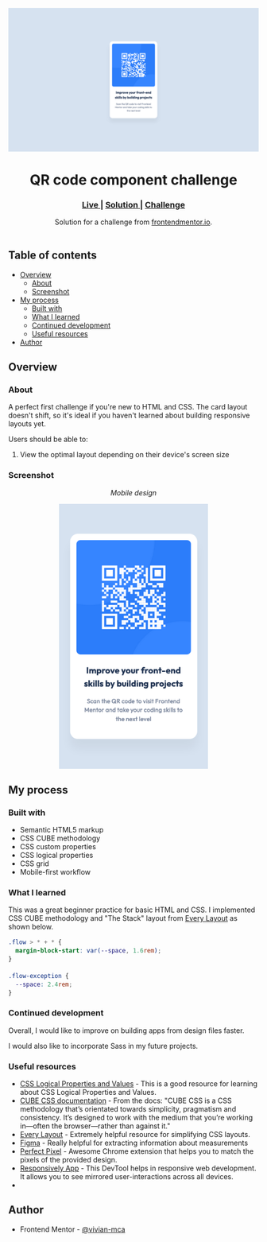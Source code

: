 <p align="center">
  <img src="./design/desktop-design.png" alt="desktop design" align="center"/>
</p>

<h1 align="center">QR code component challenge</h1>

<div align="center">
  <h3>
    <a href="https://vivian-mca.github.io/frontendmentor-challenges/QR%20code%20component/">
      Live
    </a>
    <span> | </span>
    <a href="https://www.frontendmentor.io/solutions/qr-code-component-using-cube-css-KGJLAeu1LL">
      Solution
    </a>
   <span> | </span>
    <a href="https://www.frontendmentor.io/challenges/qr-code-component-iux_sIO_H">
      Challenge
    </a>
  </h3>
</div>
<div align="center">
   Solution for a challenge from  <a href="https://www.frontendmentor.io/" target="_blank">frontendmentor.io</a>.
</div>
<br> <!-- omit in toc -->

## Table of contents <!-- omit in toc -->

- [Overview](#overview)
  - [About](#about)
  - [Screenshot](#screenshot)
- [My process](#my-process)
  - [Built with](#built-with)
  - [What I learned](#what-i-learned)
  - [Continued development](#continued-development)
  - [Useful resources](#useful-resources)
- [Author](#author)

## Overview

### About

A perfect first challenge if you're new to HTML and CSS. The card layout doesn't shift, so it's ideal if you haven't learned about building responsive layouts yet.

Users should be able to:
1. View the optimal layout depending on their device's screen size

### Screenshot

<p align="center"><em>Mobile design</em></p>
<p align="center">
  <img src="./design/mobile-design.png" alt="mobile design" width="300" align="center"/>
</p>

## My process
### Built with

- Semantic HTML5 markup
- CSS CUBE methodology
- CSS custom properties
- CSS logical properties
- CSS grid
- Mobile-first workflow

### What I learned

This was a great beginner practice for basic HTML and CSS. I implemented CSS CUBE methodology and "The Stack" layout from [Every Layout](https://every-layout.dev/layouts/stack/) as shown below.

```css
.flow > * + * {
  margin-block-start: var(--space, 1.6rem);
}

.flow-exception {
  --space: 2.4rem;
}
```

### Continued development

Overall, I would like to improve on building apps from design files faster.

I would also like to incorporate Sass in my future projects.

### Useful resources

- [CSS Logical Properties and Values](https://css-tricks.com/css-logical-properties-and-values/) - This is a good resource for learning about CSS Logical Properties and Values.
- [CUBE CSS documentation](https://cube.fyi/) - From the docs: "CUBE CSS is a CSS methodology that’s orientated towards simplicity, pragmatism and consistency. It’s designed to work with the medium that you’re working in—often the browser—rather than against it."
- [Every Layout](https://every-layout.dev/) - Extremely helpful resource for simplifying CSS layouts.
- [Figma](https://figma.com/) - Really helpful for extracting information about measurements
- [Perfect Pixel](https://chrome.google.com/webstore/detail/perfectpixel-by-welldonec/dkaagdgjmgdmbnecmcefdhjekcoceebi) - Awesome Chrome extension that helps you to match the pixels of the provided design.
- [Responsively App](https://responsively.app/) - This DevTool helps in responsive web development. It allows you to see mirrored user-interactions across all devices.
- 

## Author

- Frontend Mentor - [@vivian-mca](https://www.frontendmentor.io/profile/vivian-mca)
